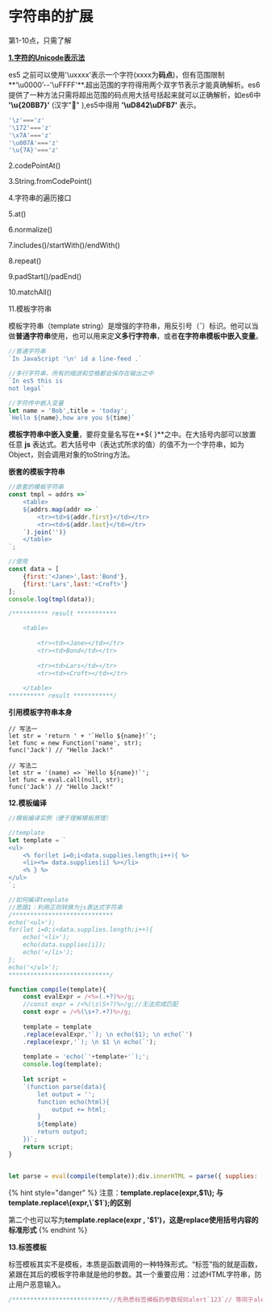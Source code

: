 # 字符串的扩展

第1-10点，只需了解

[**1.字符的Unicode表示法**](http://es6.ruanyifeng.com/#docs/string#%E5%AD%97%E7%AC%A6%E7%9A%84-Unicode-%E8%A1%A8%E7%A4%BA%E6%B3%95)

es5 之前可以使用'\uxxxx'表示一个字符\(xxxx为**码点**\)，但有范围限制**‘\u0000’--'\uFFFF'**.超出范围的字符得用两个双字节表示才能真确解析。es6提供了一种方法只需将超出范围的码点用大括号括起来就可以正确解析，如es6中 **'\u{20BB7}'** \(汉字"𐮷" \),es5中得用 **'\uD842\uDFB7'** 表示。

```javascript
'\z'==='z'
'\172'==='z'
'\x7A'==='z'
'\u007A'==='z'
'\u{7A}'==='z'
```

2.codePointAt\(\)

3.String.fromCodePoint\(\)

4.字符串的遍历接口

5.at\(\)

6.normalize\(\)

7.includes\(\)/startWith\(\)/endWith\(\)

8.repeat\(\)

9.padStart\(\)/padEnd\(\)

10.matchAll\(\)

11.模板字符串

模板字符串（template string）是增强的字符串，用反引号（**\`**）标识。他可以当做**普通字符串**使用，也可以用来定**义多行字符串**，或者**在字符串模板中嵌入变量**。

```javascript
//普通字符串
`In JavaScript '\n' id a line-feed .`

//多行字符串，所有的缩进和空格都会保存在输出之中
`In es5 this is 
not legal`

//字符传中嵌入变量
let name = 'Bob',title = 'today';
`Hello ${name},how are you ${time}`  


```

**模板字符串中嵌入变量**，要将变量名写在**${ }**之中。在大括号内部可以放置任意 **js** 表达式。若大括号中（表达式所求的值）的值不为一个字符串，如为Object，则会调用对象的toString方法。

**嵌套的模板字符串**

```javascript
//嵌套的模板字符串
const tmpl = addrs =>`
    <table>
    ${addrs.map(addr => `
        <tr><td>${addr.first}</td></tr>
        <tr><td>${addr.last}</td></tr>
    `).join('')}
    </table>
`;

//使用
const data = [
    {first:'<Jane>',last:'Bond'},
    {first:'Lars',last:'<Croft>'}
];
console.log(tmpl(data));

/********** result ***********

    <table>
    
        <tr><td><Jane></td></tr>
        <tr><td>Bond</td></tr>
    
        <tr><td>Lars</td></tr>
        <tr><td><Croft></td></tr>
    
    </table>
********** result ***********/
```

**引用模板字符串本身**

```text
// 写法一
let str = 'return ' + '`Hello ${name}!`';
let func = new Function('name', str);
func('Jack') // "Hello Jack!"

// 写法二
let str = '(name) => `Hello ${name}!`';
let func = eval.call(null, str);
func('Jack') // "Hello Jack!"
```

**12.模板编译**

```javascript
//模板编译实例（便于理解模板原理）

//template
let template = `
<ul>
    <% for(let i=0;i<data.supplies.length;i++){ %>
    <li><%= data.supplies[i] %></li>
    <% } %>
</ul>
`;

//如何编译template
//思路1：利用正则转换为js表达式字符串
/****************************
echo('<ul>');
for(let i=0;i<data.supplies.length;i++){
    echo('<li>');
    echo(data.supplies[i]);
    echo('</li>');
};
echo('</ul>');
****************************/

function compile(template){
    const evalExpr = /<%=(.+?)%>/g;
    //const expr = /<%(\s\S+?)%>/g;//无法完成匹配
    const expr = /<%(\s+?.+?)%>/g;
    
    template = template
    .replace(evalExpr,'`); \n echo($1); \n echo(`')
    .replace(expr,'`); \n $1 \n echo(`');
    
    template = 'echo(`'+template+'`);';
    console.log(template);
    
    let script =
    `(function parse(data){
        let output = '';
        function echo(html){
            output += html;
        }
        ${template}
        return output;
    })`;
    return script;
}


let parse = eval(compile(template));div.innerHTML = parse({ supplies: [ "broom", "mop", "cleaner" ] });
```

{% hint style="danger" %}
注意：**template.replace\(expr,$1\);  与  template.replace\(expr,\`$1\`\);的区别**

第二个也可以写为**template.replace\(expr , '$1'\)，这是replace使用括号内容的标准形式**
{% endhint %}

**13.标签模板**

标签模板其实不是模板，本质是函数调用的一种特殊形式。“标签”指的就是函数，紧跟在其后的模板字符串就是他的参数。其一个重要应用：过滤HTML字符串，防止用户恶意输入。

```javascript
/***************************//先熟悉标签模板的参数规则alert`123`// 等同于alert(123)----------------------------let a = 5;let b = 10;tag`Hello ${ a + b } world ${ a * b }`;// 等同于tag(['Hello ', ' world ', ''], 15, 50);***************************/let message =  SaferHTML`<p>${sender} has sent you a message.</p>`;function SaferHTML(templateData) {  let s = templateData[0];  for (let i = 1; i < arguments.length; i++) {    let arg = String(arguments[i]);    // Escape special characters in the substitution.    s += arg.replace(/&/g, "&amp;")            .replace(/</g, "&lt;")            .replace(/>/g, "&gt;");    // Don't escape special characters in the template.    s += templateData[i];  }  return s;}
```

